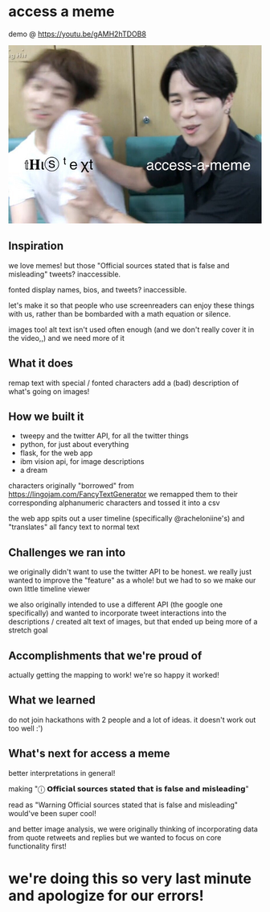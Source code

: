 # access a meme 

demo @ https://youtu.be/gAMH2hTDOB8

<img src="https://github.com/rachel-ng/access-a-meme/blob/main/static/img/bonus_meme.jpg" alt="meme with 'access-a-meme' shoving 'this text' with weird characters"></img>

## Inspiration

we love memes! but those "Official sources stated that is false and misleading" tweets? inaccessible. 

fonted display names, bios, and tweets? inaccessible. 

let's make it so that people who use screenreaders can enjoy these things with us, rather than be bombarded with a math equation or silence. 

images too! alt text isn't used often enough (and we don't really cover it in the video,,) and we need more of it

## What it does

remap text with special / fonted characters
add a (bad) description of what's going on images! 

## How we built it

- tweepy and the twitter API, for all the twitter things 
- python, for just about everything 
- flask, for the web app 
- ibm vision api, for image descriptions 
- a dream 

characters originally "borrowed" from https://lingojam.com/FancyTextGenerator
we remapped them to their corresponding alphanumeric characters and tossed it into a csv 

the web app spits out a user timeline (specifically @racheloniine's) and "translates" all fancy text to normal text

## Challenges we ran into

we originally didn't want to use the twitter API to be honest. we really just wanted to improve the "feature" as a whole! but we had to so we make our own little timeline viewer 

we also originally intended to use a different API (the google one specifically) and wanted to incorporate tweet interactions into the descriptions / created alt text of images, but that ended up being more of a stretch goal 

## Accomplishments that we're proud of

actually getting the mapping to work! we're so happy it worked! 

## What we learned

do not join hackathons with 2 people and a lot of ideas. it doesn't work out too well :') 

## What's next for access a meme

better interpretations in general! 

making "ⓘ  𝗢𝗳𝗳𝗶𝗰𝗶𝗮𝗹 𝘀𝗼𝘂𝗿𝗰𝗲𝘀 𝘀𝘁𝗮𝘁𝗲𝗱 𝘁𝗵𝗮𝘁 𝗶𝘀 𝗳𝗮𝗹𝘀𝗲 𝗮𝗻𝗱 𝗺𝗶𝘀𝗹𝗲𝗮𝗱𝗶𝗻𝗴"

read as "Warning Official sources stated that is false and misleading" would've been super cool! 

and better image analysis, we were originally thinking of incorporating data from quote retweets and replies but we wanted to focus on core functionality first!  



# we're doing this so very last minute and apologize for our errors! 

